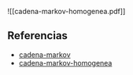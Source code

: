 ![[cadena-markov-homogenea.pdf]]

## Referencias
- [cadena-markov](./cadena-markov.md)
- [cadena-markov-homogenea](./cadena-markov-homogenea.md)
